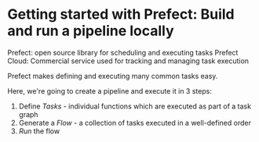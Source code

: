 # Getting started with Prefect: Build and run a pipeline locally

Prefect: open source library for scheduling and executing tasks
Prefect Cloud: Commercial service used for tracking and managing task execution

Prefect makes defining and executing many common tasks easy.

Here, we're going to create a pipeline and execute it in 3 steps:

1. Define _Tasks_ - individual functions which are executed as part of a task
   graph
2. Generate a _Flow_ - a collection of tasks executed in a well-defined order
3. _Run_ the flow
